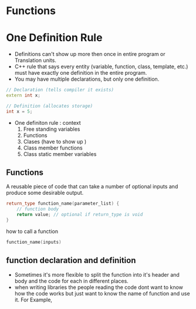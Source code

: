 # Functions

# One Definition Rule
* Definitions can't show up more then once in entire program or Translation units.
* C++ rule that says every entity (variable, function, class, template, etc.) must have exactly one definition in the entire program.
* You may have multiple declarations, but only one definition.

```cpp
// Declaration (tells compiler it exists)
extern int x;  

// Definition (allocates storage)
int x = 5;

```

* One definiton rule : context
  1. Free standing variables
  2. Functions
  3. Clases (have to show up )
  4. Class member functions
  5. Class static member variables

## Functions
A reusable piece of code that can take a number of optional inputs and produce some desirable output.

```cpp
return_type function_name(parameter_list) {
    // function body
    return value; // optional if return_type is void
}
```

how to call a function
```cpp
function_name(inputs)
```

## function declaration and definition
* Sometimes it's more flexible to split the function into it's header and body and the code for each in different places.
* when writing libraries the people reading the code dont want to know how the code works but just want to know the name of function and use it.
For Example,






